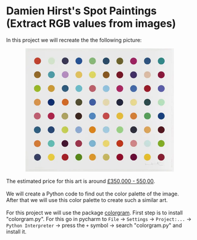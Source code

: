 # Damien Hirst's Spot Paintings (Extract RGB values from images)

In this project we will recreate the the following picture: 

<p align="center">
<img src="https://github.com/Olexandr-Andriyenko/Python-learning-path/blob/main/illustrations/img38.png" width="400">
<p>  

The estimated price for this art is around [£350,000 - 550,00](https://www.phillips.com/detail/damien-hirst/UK010122/38).
<br>
<br>
We will create a Python code to find out the color palette of the image.<br>
After that we will use this color palette to create such a similar art.
<br>
<br>
For this project we will use the package [colorgram](https://pypi.org/project/colorgram.py/).
First step is to install "colorgram.py". For this go in pycharm to `File` -> `Settings` -> `Project:...` -> `Python Interpreter` -> press the `+` symbol -> search "colorgram.py" and install it.
